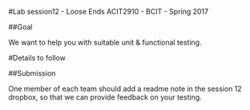 #Lab session12 - Loose Ends
ACIT2910 - BCIT - Spring 2017

##Goal

We want to help you with suitable unit & functional testing.

#Details to follow


##Submission

One member of each team should add a readme note in the session 12 dropbox,
so that we can provide feedback on your testing.

